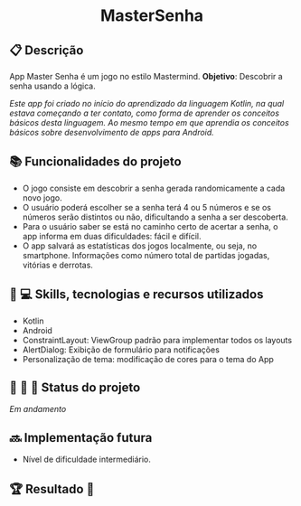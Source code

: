 <h1 align="center">MasterSenha</h1>

## :clipboard: **Descrição**
App Master Senha é um jogo no estilo Mastermind. **Objetivo**: Descobrir a senha usando a lógica.

*Este app foi criado no início do aprendizado da linguagem Kotlin, na qual estava começando a ter contato, como forma de aprender os conceitos básicos desta linguagem. Ao mesmo tempo em que aprendia os conceitos básicos sobre desenvolvimento de apps para Android.*

## :books: Funcionalidades do projeto

- O jogo consiste em descobrir a senha gerada randomicamente a cada novo jogo.
- O usuário poderá escolher se a senha terá 4 ou 5 números e se os números serão distintos ou não, dificultando a senha a ser descoberta.
- Para o usuário saber se está no caminho certo de acertar a senha, o app informa em duas dificuldades: fácil e difícil.
- O app salvará as estatísticas dos jogos localmente, ou seja, no smartphone. Informações como número total de partidas jogadas, vitórias e derrotas.

## :iphone: :computer: Skills, tecnologias e recursos utilizados
- Kotlin
- Android
- ConstraintLayout: ViewGroup padrão para implementar todos os layouts
- AlertDialog: Exibição de formulário para notificações
- Personalização de tema: modificação de cores para o tema do App

## :construction: :rocket: :dart: Status do projeto
*Em andamento*

## :soon: Implementação futura
- Nível de dificuldade intermediário.
<!--
## :memo: Licença
Distributed under the MIT License. See *LICENSE.txt* for more information.
-->
## :trophy: Resultado :checkered_flag:
<!--
![](https://pandao.github.io/editor.md/images/logos/editormd-logo-180x180.png)
-->
